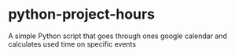 # python-project-hours
A simple Python script that goes through ones google calendar and calculates used time on specific events

